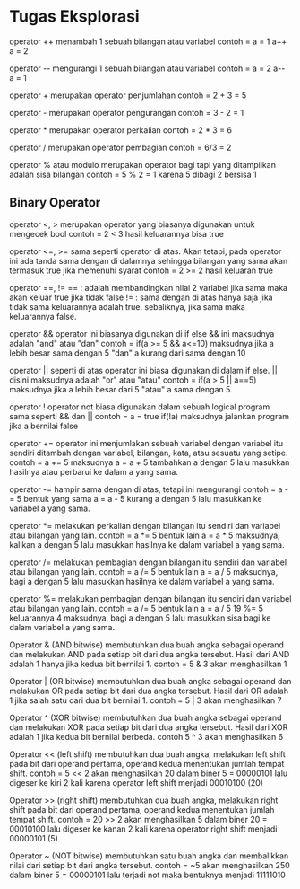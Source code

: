 <h1>Tugas Eksplorasi</h1>

<p>
    operator ++ 
    menambah 1 sebuah bilangan atau variabel 
    contoh = 
    a = 1
    a++ 
    a = 2
</p>

<p>
    operator -- mengurangi 1 sebuah bilangan atau variabel 
    contoh = 
    a = 2
    a-- 
    a = 1
</p>
<p>
    operator + 
    merupakan operator penjumlahan 
    contoh = 
    2 + 3 = 5
</p>
<p>
    operator - 
    merupakan operator pengurangan 
    contoh = 
    3 - 2 = 1
</p>
<p>
    operator * 
    merupakan operator perkalian 
    contoh = 
    2 * 3 = 6
</p>
<p>
    operator / 
    merupakan operator pembagian 
    contoh = 
    6/3 = 2
</p>
<p>
    operator % atau modulo 
    merupakan operator bagi tapi yang ditampilkan adalah sisa bilangan 
    contoh = 
    5 % 2 = 1 karena 5 dibagi 2 bersisa 1
</p>
<h2> Binary Operator</h2>
<p>
    operator <, >
    merupakan operator yang biasanya digunakan untuk mengecek bool 
    contoh = 
    2 < 3
    hasil keluarannya bisa true
</p>
<p>
    operator <=, >=
    sama seperti operator di atas. Akan tetapi, pada operator ini ada tanda sama dengan di dalamnya sehingga bilangan yang sama akan termasuk true jika memenuhi syarat 
    contoh = 
    2 >= 2 
    hasil keluaran true
</p>
<p>
    operator ==, != 
    == : adalah membandingkan nilai 2 variabel jika sama maka akan keluar true jika tidak false 
    != : sama dengan di atas hanya saja jika tidak sama keluarannya adalah true. sebaliknya, jika sama maka keluarannya false. 
</p>
<p>
    operator && 
    operator ini biasanya digunakan di if else 
    && ini maksudnya adalah "and" atau "dan" 
    contoh =
    if(a >= 5 && a<=10)
    maksudnya jika a lebih besar sama dengan 5 "dan" a kurang dari sama dengan 10
</p>
<p>
    operator || 
    seperti di atas operator ini biasa digunakan di dalam if else. || disini maksudnya adalah "or" atau "atau" 
    contoh = 
    if(a > 5 || a==5)
    maksudnya jika a lebih besar dari 5 "atau" a sama dengan 5. 
</p>
<p>
    operator !
    operator not biasa digunakan dalam sebuah logical program sama seperti && dan || 
    contoh = 
    a = true
    if(!a)
    maksudnya jalankan program jika a bernilai false
</p>
<p>
    operator += 
    operator ini menjumlakan sebuah variabel dengan variabel itu sendiri ditambah dengan variabel, bilangan, kata, atau sesuatu yang setipe. 
    contoh = 
    a += 5 
    maksudnya a = a + 5
    tambahkan a dengan 5 lalu masukkan hasilnya atau perbarui ke dalam a yang sama. 
</p>
<p>
    operator -= 
    hampir sama dengan di atas, tetapi ini mengurangi 
    contoh = 
    a -= 5
    bentuk yang sama a = a - 5
    kurang a dengan 5 lalu masukkan ke variabel a yang sama. 
</p>
<p>
    operator *= 
    melakukan perkalian dengan bilangan itu sendiri dan variabel atau bilangan yang lain. 
    contoh = 
    a *= 5
    bentuk lain a = a * 5
    maksudnya, kalikan a dengan 5 lalu masukkan hasilnya ke dalam variabel a yang sama. 
</p>
<p>
    operator /= 
    melakukan pembagian dengan bilangan itu sendiri dan variabel atau bilangan yang lain. 
    contoh = 
    a /= 5
    bentuk lain a = a / 5
    maksudnya, bagi a dengan 5 lalu masukkan hasilnya ke dalam variabel a yang sama. 
</p>
<p>
    operator %= 
    melakukan pembagian dengan bilangan itu sendiri dan variabel atau bilangan yang lain. 
    contoh = 
    a /= 5
    bentuk lain a = a / 5
    19 %= 5
    keluarannya 4
    maksudnya, bagi a dengan 5 lalu masukkan sisa bagi ke dalam variabel a yang sama. 
</p>

<p>
    Operator & (AND bitwise)  membutuhkan dua buah angka sebagai operand dan melakukan AND pada setiap bit dari dua angka tersebut. Hasil dari AND adalah 1 hanya jika kedua bit bernilai 1.
    contoh = 
    5 & 3 akan menghasilkan 1
<p>
    Operator | (OR bitwise) membutuhkan dua buah angka sebagai operand dan melakukan OR pada setiap bit dari dua angka tersebut. Hasil dari OR adalah 1 jika salah satu dari dua bit bernilai 1.
    contoh =
    5 | 3 akan menghasilkan 7
<p>
    Operator ^ (XOR bitwise) membutuhkan dua buah angka sebagai operand dan melakukan XOR pada setiap bit dari dua angka tersebut. Hasil dari XOR adalah 1 jika kedua bit bernilai berbeda.
    contoh 5 ^ 3 akan menghasilkan 6
<p>
    Operator << (left shift) membutuhkan dua buah angka, melakukan left shift pada bit dari operand pertama, operand kedua menentukan jumlah tempat shift.
    contoh =
    5 << 2 akan menghasilkan 20
    dalam biner 5 = 00000101 lalu digeser ke kiri 2 kali karena operator left shift menjadi 00010100 (20)
<p>
    Operator >> (right shift) membutuhkan dua buah angka, melakukan right shift pada bit dari operand pertama, operand kedua menentukan jumlah tempat shift.
    contoh =
    20 >> 2 akan menghasilkan 5
    dalam biner 20 = 00010100 lalu digeser ke kanan 2 kali karena operator right shift menjadi 00000101 (5)
<p>
    Operator ~ (NOT bitwise) membutuhkan satu buah angka dan membalikkan nilai dari setiap bit dari angka tersebut.
    contoh =
    ~5 akan menghasilkan 250
    dalam biner 5 = 00000101 lalu terjadi not maka bentuknya menjadi 11111010

</p>
